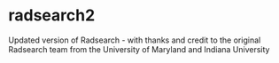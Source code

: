 # radsearch2
Updated version of Radsearch - with thanks and credit to the original Radsearch team from the University of Maryland and Indiana University

